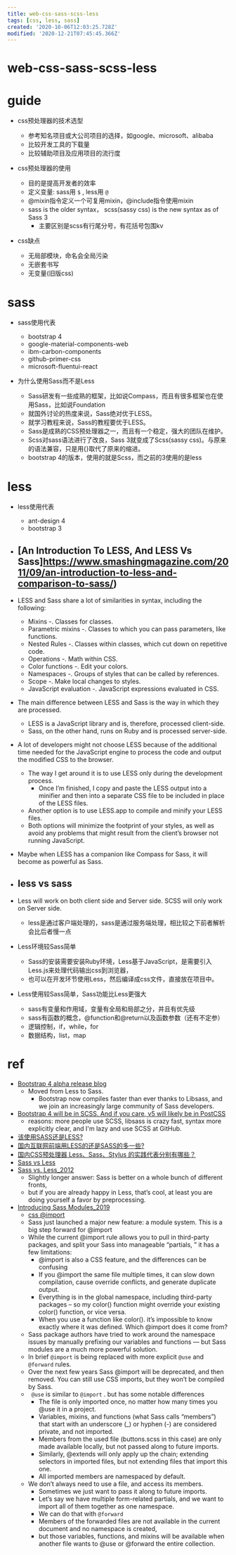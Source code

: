 ```yaml
---
title: web-css-sass-scss-less
tags: [css, less, sass]
created: '2020-10-06T12:03:25.728Z'
modified: '2020-12-21T07:45:45.366Z'
---
```


# web-css-sass-scss-less

# guide

- css预处理器的技术选型
  - 参考知名项目或大公司项目的选择，如google、microsoft、alibaba
  - 比较开发工具的下载量
  - 比较辅助项目及应用项目的流行度

- css预处理器的使用
  - 目的是提高开发者的效率
  - 定义变量: sass用 `$` , less用 `@`
  - @mixin指令定义一个可复用mixin，@include指令使用mixin
  - sass is the older syntax， scss(sassy css) is the new syntax as of Sass 3
    - 主要区别是scss有行尾分号，有花括号包围kv

- css缺点
  - 无局部模块，命名会全局污染
  - 无嵌套书写
  - 无变量(旧版css)

# sass

- sass使用代表
  - bootstrap 4
  - google-material-components-web
  - ibm-carbon-components
  - github-primer-css
  - microsoft-fluentui-react

- 为什么使用Sass而不是Less
  - Sass研发有一些成熟的框架，比如说Compass，而且有很多框架也在使用Sass，比如说Foundation
  - 就国外讨论的热度来说，Sass绝对优于LESS。
  - 就学习教程来说，Sass的教程要优于LESS。
  - Sass是成熟的CSS预处理器之一，而且有一个稳定，强大的团队在维护。
  - Scss对sass语法进行了改良，Sass 3就变成了Scss(sassy css)。与原来的语法兼容，只是用{}取代了原来的缩进。
  - bootstrap 4的版本，使用的就是Scss，而之前的3使用的是less

# less

- less使用代表
  - ant-design 4
  - bootstrap 3

- ## [An Introduction To LESS, And LESS Vs Sass]https://www.smashingmagazine.com/2011/09/an-introduction-to-less-and-comparison-to-sass/)
- LESS and Sass share a lot of similarities in syntax, including the following:
  - Mixins -. Classes for classes.
  - Parametric mixins -. Classes to which you can pass parameters, like functions.
  - Nested Rules -. Classes within classes, which cut down on repetitive code.
  - Operations -. Math within CSS.
  - Color functions -. Edit your colors.
  - Namespaces -. Groups of styles that can be called by references.
  - Scope -. Make local changes to styles.
  - JavaScript evaluation -. JavaScript expressions evaluated in CSS.
- The main difference between LESS and Sass is the way in which they are processed. 
  - LESS is a JavaScript library and is, therefore, processed client-side.
  - Sass, on the other hand, runs on Ruby and is processed server-side. 
- A lot of developers might not choose LESS because of the additional time needed for the JavaScript engine to process the code and output the modified CSS to the browser.
  - The way I get around it is to use LESS only during the development process. 
    - Once I’m finished, I copy and paste the LESS output into a minifier and then into a separate CSS file to be included in place of the LESS files. 
  - Another option is to use LESS.app to compile and minify your LESS files. 
  - Both options will minimize the footprint of your styles, as well as avoid any problems that might result from the client’s browser not running JavaScript. 
- Maybe when LESS has a companion like Compass for Sass, it will become as powerful as Sass.

- ## less vs sass
- Less will work on both client side and Server side. SCSS will only work on Server side.
  - less是通过客户端处理的，sass是通过服务端处理，相比较之下前者解析会比后者慢一点
- Less环境较Sass简单
  - Sass的安装需要安装Ruby环境，Less基于JavaScript，是需要引入Less.js来处理代码输出css到浏览器，
  - 也可以在开发环节使用Less，然后编译成css文件，直接放在项目中。
- Less使用较Sass简单，Sass功能比Less更强大
  - sass有变量和作用域，变量有全局和局部之分，并且有优先级
  - sass有函数的概念，@function和@return以及函数参数（还有不定参）
  - 逻辑控制，if，while，for
  - 数据结构，list，map

# ref

- [Bootstrap 4 alpha release blog](https://blog.getbootstrap.com/2015/08/19/bootstrap-4-alpha/)
  - Moved from Less to Sass. 
    - Bootstrap now compiles faster than ever thanks to Libsass, and we join an increasingly large community of Sass developers.
- [Bootstrap 4 will be in SCSS. And if you care, v5 will likely be in PostCSS](https://mobile.twitter.com/mdo/status/591364406816079873)
  - reasons: more people use SCSS, libsass is crazy fast, syntax more explicitly clear, and I'm lazy and use SCSS at GitHub.
- [该使用SASS还是LESS?](https://www.zhihu.com/question/24375983/answers/updated)
- [国内互联网前端用LESS的还是SASS的多一些?](https://www.zhihu.com/question/22285654/answers/updated)
- [国内CSS预处理器 Less、Sass、Stylus 的实践代表分别有哪些？](https://www.zhihu.com/question/26810568/answers/updated)
- [Sass vs Less](https://zhuanlan.zhihu.com/p/51316352)
- [Sass vs. Less_2012](https://css-tricks.com/sass-vs-less/)
  - Slightly longer answer: Sass is better on a whole bunch of different fronts, 
  - but if you are already happy in Less, that’s cool, at least you are doing yourself a favor by preprocessing.
- [Introducing Sass Modules_2019](https://css-tricks.com/introducing-sass-modules/)
  - [css @import](https://developer.mozilla.org/en-US/docs/Web/CSS/@import)
  - Sass just launched a major new feature: a module system. This is a big step forward for @import
  - While the current @import rule allows you to pull in third-party packages, and split your Sass into manageable “partials, ” it has a few limitations:
    - @import is also a CSS feature, and the differences can be confusing
    - If you @import the same file multiple times, it can slow down compilation, cause override conflicts, and generate duplicate output.
    - Everything is in the global namespace, including third-party packages – so my color() function might override your existing color() function, or vice versa.
    - When you use a function like color(). it’s impossible to know exactly where it was defined. Which @import does it come from?
  - Sass package authors have tried to work around the namespace issues by manually prefixing our variables and functions — but Sass modules are a much more powerful solution. 
  - In brief `@import` is being replaced with more explicit `@use` and `@forward` rules.
  - Over the next few years Sass @import will be deprecated, and then removed. You can still use CSS imports, but they won’t be compiled by Sass. 
  - ` @use` is similar to `@import` . but has some notable differences
    - The file is only imported once, no matter how many times you @use it in a project.
    - Variables, mixins, and functions (what Sass calls “members”) that start with an underscore (_) or hyphen (-) are considered private, and not imported.
    - Members from the used file (buttons.scss in this case) are only made available locally, but not passed along to future imports.
    - Similarly, @extends will only apply up the chain; extending selectors in imported files, but not extending files that import this one.
    - All imported members are namespaced by default.
  - We don’t always need to use a file, and access its members. 
    - Sometimes we just want to pass it along to future imports. 
    - Let’s say we have multiple form-related partials, and we want to import all of them together as one namespace. 
    - We can do that with `@forward`
    - Members of the forwarded files are not available in the current document and no namespace is created, 
    - but those variables, functions, and mixins will be available when another file wants to @use or @forward the entire collection.
